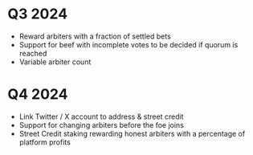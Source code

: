 # Q3 2024

- Reward arbiters with a fraction of settled bets
- Support for beef with incomplete votes to be decided if quorum is reached
- Variable arbiter count

# Q4 2024

- Link Twitter / X account to address & street credit
- Support for changing arbiters before the foe joins
- Street Credit staking rewarding honest arbiters with a percentage of platform profits
